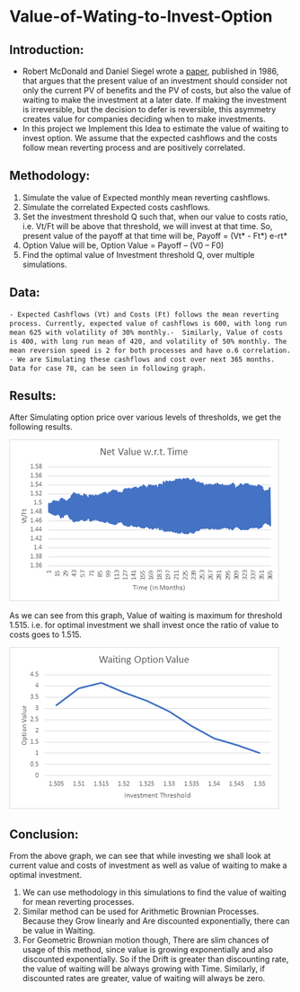 # Value-of-Wating-to-Invest-Option

## Introduction: 
- Robert McDonald and Daniel Siegel wrote a [paper](https://github.com/marvic24/Value-of-Wating-to-Invest-Option/blob/master/The%20Value%20of%20Waiting%20to%20Invest.pdf), published in 1986, that argues that the present value of an investment should consider not only the current PV of benefits and the PV of costs, but also the value of waiting to make the investment at a later date.  If making the investment is irreversible, but the decision to defer is reversible, this asymmetry creates value for companies deciding when to make investments.
- In this project we Implement this Idea to estimate the value of waiting to invest option. We assume that the expected cashflows and the costs follow mean reverting process and are positively correlated.

## Methodology: 
1.	Simulate the value of Expected monthly mean reverting cashflows.
2.	Simulate the correlated Expected costs cashflows.
3.	Set the investment threshold Q such that, when our value to costs ratio, i.e. Vt/Ft will be above that threshold, we will invest at that time.
So, present value of the payoff at that time will be,
Payoff = (Vt* - Ft*) e-rt* 
4.	Option Value will be, 
Option Value = Payoff – (V0 – F0)
5.	Find the optimal value of Investment threshold Q, over multiple simulations.

## Data:
	- Expected Cashflows (Vt) and Costs (Ft) follows the mean reverting process. Currently, expected value of cashflows is 600, with long run mean 625 with volatility of 30% monthly.-  Similarly, Value of costs is 400, with long run mean of 420, and volatility of 50% monthly. The mean reversion speed is 2 for both processes and have o.6 correlation. 
	- We are Simulating these cashflows and cost over next 365 months. 
	Data for case 78, can be seen in following graph.
	  

## Results:
After Simulating option price over various levels of thresholds, we get the following results.

![Architecture](data.png)

As we can see from this graph, Value of waiting is maximum for threshold 1.515. i.e. for optimal investment we shall invest once the ratio of value to costs goes to 1.515.

![screenshot](Results.png)


## Conclusion:
From the above graph, we can see that while investing we shall look at current value and costs of investment as well as value of waiting  to make a optimal investment.
1.	We can use methodology in this simulations to find the value of waiting for mean reverting processes.
2.	Similar method can be used for Arithmetic Brownian Processes. Because they Grow linearly and Are discounted exponentially, there can be value in Waiting.
3.	For Geometric Brownian motion though, There are slim chances of usage of this method, since value is growing exponentially and also discounted exponentially. So if the Drift is greater than discounting rate, the value of waiting will be always growing with Time. Similarly, if discounted rates are greater, value of waiting will always be zero. 
